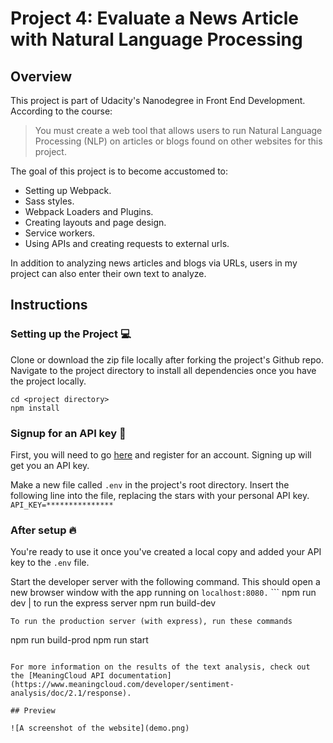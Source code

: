 # Project 4: Evaluate a News Article with Natural Language Processing

## Overview

This project is part of Udacity's Nanodegree in Front End Development. According to the course:
> You must create a web tool that allows users to run Natural Language Processing (NLP) on articles or blogs found on other websites for this project.

The goal of this project is to become accustomed to:
- Setting up Webpack.
- Sass styles.
- Webpack Loaders and Plugins.
- Creating layouts and page design.
- Service workers.
- Using APIs and creating requests to external urls.

In addition to analyzing news articles and blogs via URLs, users in my project can also enter their own text to analyze.

## Instructions
### Setting up the Project :computer:
Clone or download the zip file locally after forking the project's Github repo. Navigate to the project directory to install all dependencies once you have the project locally.
```
cd <project directory>
npm install
```

### Signup for an API key :key:
First, you will need to go [here](https://www.meaningcloud.com/developer/) and register for an account. Signing up will get you an API key.

Make a new file called `.env` in the project's root directory. Insert the following line into the file, replacing the stars with your personal API key.
`API_KEY=***************`

### After setup :fire:

You're ready to use it once you've created a local copy and added your API key to the `.env` file.

Start the developer server with the following command. This should open a new browser window with the app running on `localhost:8080.` ```
npm run dev | to run the express server
npm run build-dev
```
To run the production server (with express), run these commands
```
npm run build-prod
npm run start
```

For more information on the results of the text analysis, check out the [MeaningCloud API documentation](https://www.meaningcloud.com/developer/sentiment-analysis/doc/2.1/response).

## Preview

![A screenshot of the website](demo.png)
